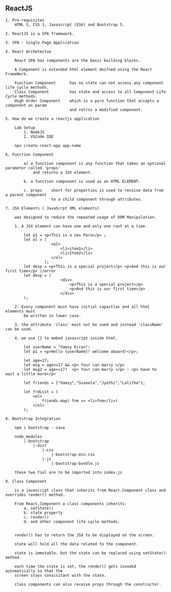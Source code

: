 ReactJS
-----------------------------------------------------------------------------------------

    1. Pre-requisites
        HTML 5, CSS 3, Javascript (ES6) and Bootstrap 5.

    2. ReactJS is a SPA framework.

    3. SPA - Single Page Application

    4. React Archetectue

        React SPA has components are the basic building blocks.

        A Component is extended html element deifned using the React FrameWork.

        Function Component      has no state can not access any component life cycle methods.
        Class Component         has state and access to all Component Life Cycle methods.
        High Order Component    which is a pure function that accepts a component as param
                                and retrns a modified component.

    5. How do we create a reactjs application

        Lab Setup
            1. NodeJS
            2. VSCode IDE

        npx create-react-app app-name

    6. Function Component

            a) a function component is any function that takes an optional parameter called 'props'
                and returns a JSX element.

            b. a function component is used as an HTML ELEMENT.

            c. props    short for properties is used to receive data from a parent component
                        to a child component through attributes.

    7. JSX Elements ( JavaScrpt XML elements)

        was designed to reduce the repeated usage of DOM Manipulation.

        1. A JSX element can have one and only one root at a time.

            let p1 = <p>This is a nes Para</p> ;
            let ol = (
                        <ol>
                            <li>item1</li>
                            <li>Item2</li>
                        </ol>
                     );
            let desp = <p>This is a special project</p> <p>And this is our first time</p> //error
            let desp = (
                            <div>
                                <p>This is a special project</p> 
                                <p>And this is our first time</p> 
                            </div>
            );

        2. Every component must have initial capaitlas and all html elements must 
            be written in lower case.
        
        3. the attribute 'class' must not be sued and instead 'className' can be used.

        4. we use {} to embed javascript inside html.

            let userName = "Vamsy Kiran":
            let p1 = <p>Hello {userName}! welcome aboard!</p>;

            let age=17;
            let msg = age>=17 && <p> Your can marry </p>
            let msg2 = age>=17?  <p> Your can marry </p> : <p> have to wait a little more</p>

            let friends = ["Vamsy","Suseela","Jyothi","Lalitha"];

            let frdLsit = (
                <ol>
                    friends.map( fnm => <li>fnm</li>)
                </ol>
            );

    8. Bootstrap Integration

        npm i bootstrap --save

        node_modules
            |-bootstrap
                |-dist
                    |-css
                        |-bootstrap.min.css
                    |-js
                        |-bootstrap-bundle.js

        these two fiel are to be imported into index.js

    9. Class Component

        is a javascript class that inherits from React.Component class and overrides render() method.

        From React.Component a class components inherits:
            a. setState()
            b. state property
            c. render()
            d. and other component life cycle methods.

        
        render() has to return the JSX to be displayed on the screen.

        state will hold all the data related to the component.

        state is immutable. but the state can be replaced using setState() method.

        each time the state is set, the render() gets invoekd automatically so that the
        screen stays consisitant with the state.

        class components can also receive props through the constructor.
    






